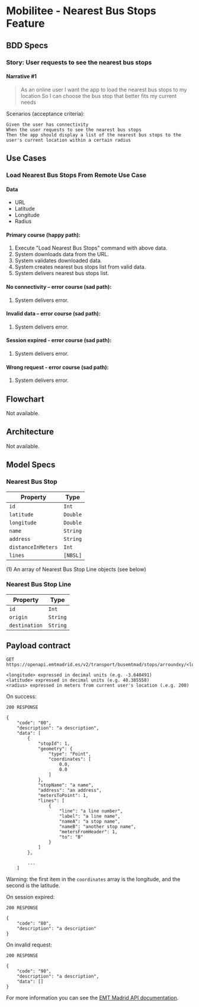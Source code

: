 # Mobilitee - Nearest Bus Stops Feature

## BDD Specs

### Story: User requests to see the nearest bus stops

#### Narrative #1

> As an online user
> I want the app to load the nearest bus stops to my location
> So I can choose the bus stop that better fits my current needs

Scenarios (acceptance criteria):

```
Given the user has connectivity
When the user requests to see the nearest bus stops
Then the app should display a list of the nearest bus stops to the user's current location within a certain radius
```

## Use Cases

### Load Nearest Bus Stops From Remote Use Case

#### Data

* URL
* Latitude
* Longitude
* Radius

#### Primary course (happy path):

1. Execute "Load Nearest Bus Stops" command with above data.
2. System downloads data from the URL.
3. System validates downloaded data.
4. System creates nearest bus stops list from valid data.
5. System delivers nearest bus stops list.

#### No connectivity – error course (sad path):

1. System delivers error.

#### Invalid data – error course (sad path):

1. System delivers error.

#### Session expired - error course (sad path):

1. System delivers error.

#### Wrong request - error course (sad path):

1. System delivers error.

## Flowchart

Not available.

## Architecture

Not available.

## Model Specs

### Nearest Bus Stop

| Property              | Type          |
|-----------------------|---------------|
| `id`                  | `Int`         |
| `latitude`            | `Double`      |
| `longitude`           | `Double`      |
| `name`                | `String`      |
| `address`             | `String`      |
| `distanceInMeters`    | `Int`         |
| `lines`               | `[NBSL]`      | (1)

(1) An array of Nearest Bus Stop Line objects (see below)

### Nearest Bus Stop Line

| Property      | Type      |
|---------------|-----------|
| `id`          | `Int`     |
| `origin`      | `String`  |
| `destination` | `String`  |

## Payload contract

```
GET https://openapi.emtmadrid.es/v2/transport/busemtmad/stops/arroundxy/<longitude>/<latitude>/<radius>/

<longitude> expressed in decimal units (e.g. -3.640491)
<latitude> expressed in decimal units (e.g. 40.385558)
<radius> expressed in meters from current user's location (.e.g. 200)
```

On success:

```
200 RESPONSE

{
    "code": "00",
    "description": "a description",
    "data": [
        {
            "stopId": 1,
            "geometry": {
                "type": "Point",
                "coordinates": [
                    0.0,
                    0.0
                ]
            },
            "stopName": "a name",
            "address": "an address",
            "metersToPoint": 1,
            "lines": [
                {
                    "line": "a line number",
                    "label": "a line name",
                    "nameA": "a stop name",
                    "nameB": "another stop name",
                    "metersFromHeader": 1,
                    "to": "B"
                }
            ]
        },
        
		...
    ]
```

Warning: the first item in the `coordinates` array is the longitude, and the second is the latitude.

On session expired:

```
200 RESPONSE

{
    "code": "80",
    "description": "a description"
}
```

On invalid request:

```
200 RESPONSE

{
    "code": "90",
    "description": "a description",
    "data": []
}
```

For more information you can see the [EMT Madrid API documentation](https://apidocs.emtmadrid.es/#api-Block_3_TRANSPORT_BUSEMTMAD-detail_of_stops_arround_geopoint).
